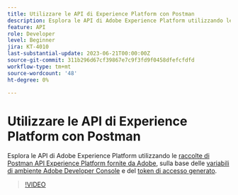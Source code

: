 ```yaml
---
title: Utilizzare le API di Experience Platform con Postman
description: Esplora le API di Adobe Experience Platform utilizzando le raccolte Postman fornite da Adobe
feature: API
role: Developer
level: Beginner
jira: KT-4010
last-substantial-update: 2023-06-21T00:00:00Z
source-git-commit: 311b296d67cf39867e7c9f3fd9f0458dfefcfdfd
workflow-type: tm+mt
source-wordcount: '48'
ht-degree: 0%

---
```



# Utilizzare le API di Experience Platform con Postman

Esplora le API di Adobe Experience Platform utilizzando le [raccolte di Postman API Experience Platform fornite da Adobe](https://github.com/adobe/experience-platform-postman-samples/tree/master/apis/experience-platform), sulla base delle [variabili di ambiente Adobe Developer Console](platform-api-authentication.md) e del [token di accesso generato](generate-an-access-token.md).

>[!VIDEO](https://video.tv.adobe.com/v/39132/?learn=on&enablevpops&captions=ita)
